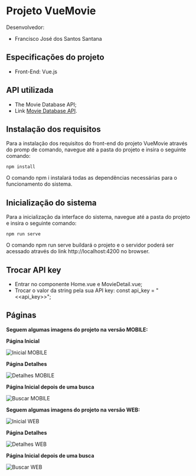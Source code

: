 # Projeto VueMovie

Desenvolvedor:

* Francisco José dos Santos Santana

## Especificações do projeto
* Front-End: Vue.js

## API utilizada 

* The Movie Database API;
* Link [Movie Database API](https://developers.themoviedb.org/3/movies/get-movie-details).


## Instalação dos requisitos
Para a instalação dos requisitos do front-end do projeto VueMovie através do promp de comando, navegue até a pasta do projeto e insira o seguinte comando: 

```
npm install
```

O comando npm i instalará todas as dependências necessárias para o funcionamento do sistema.

## Inicialização do sistema
Para a inicialização da interface do sistema, navegue até a pasta do projeto e insira o seguinte comando: 

```
npm run serve
```

O comando npm run serve buildará o projeto e o servidor poderá ser acessado através do link http://localhost:4200 no browser.

## Trocar API key

* Entrar no componente Home.vue e MovieDetail.vue;
* Trocar o valor da string pela sua API key: const api_key = "<<api_key>>";

## Páginas

<b>Seguem algumas imagens do projeto na versão MOBILE:</b>

<b>Página Inicial </b>

![Inicial MOBILE](https://i.imgur.com/ruYNezv.jpg)

<b>Página Detalhes</b>

![Detalhes MOBILE](https://i.imgur.com/vI6thg0.jpg)

<b>Página Inicial depois de uma busca</b>

![Buscar MOBILE](https://i.imgur.com/IO4bSPt.jpg)

<b>Seguem algumas imagens do projeto na versão WEB:</b>

![Inicial WEB](https://i.imgur.com/Cf3VoU5.jpg)

<b>Página Detalhes</b>

![Detalhes WEB](https://i.imgur.com/LjscMRR.jpg)

<b>Página Inicial depois de uma busca</b>

![Buscar WEB](https://i.imgur.com/1EQd50z.jpg)


